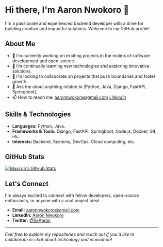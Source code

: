 # Hi there, I'm Aaron Nwokoro 👋

I'm a passionate and experienced backend developer with a drive for building creative and impactful solutions. Welcome to my GitHub profile!

## About Me

- 🔭 I’m currently working on exciting projects in the realms of software development and open-source.
- 🌱 I’m continually learning new technologies and exploring innovative solutions.
- 👯 I’m looking to collaborate on projects that push boundaries and foster growth.
- 💬 Ask me about anything related to [Python, Java, Django, FastAPI, Springboot].
- 📫 How to reach me: [aaronnwokoro@gmail.com](mailto:aaronnwokoro@gmail.com) *[Linkedin](https://www.linkedin.com/in/aaron-nwokoro)*

## Skills & Technologies

- **Languages:** Python, Java.
- **Frameworks & Tools:** Django, FastAPI, Springboot, Node.js, Docker, Git, etc.
- **Interests:** Backend, Systems, DevOps, Cloud computing, etc.

<!--
## Projects

Here are some highlights of my work:
- [**Project One**](https://github.com/Maxiron/library-api): A brief description of what this project does.
- [**Project Two**](https://github.com/Maxiron/Backend): A short summary of its features and technologies used.
 -->

## GitHub Stats

[![Maxiron's GitHub Stats](https://github-readme-stats.vercel.app/api?username=Maxiron)](https://github.com/anuraghazra/github-readme-stats)
<!--[![Anurag's GitHub stats](https://github-readme-stats.vercel.app/api?username=anuraghazra)](https://github.com/anuraghazra/github-readme-stats) -->

<!-- Optional: Add more cards or sections, like top languages, visitor badges, etc. -->

## Let's Connect

I'm always excited to connect with fellow developers, open-source enthusiasts, or anyone with a cool project idea!  
- **Email:** [aaronnwokoro@gmail.com](mailto:aaronnwokoro@gmail.com)
- **LinkedIn:** [Aaron Nwokoro](https://www.linkedin.com/in/aaron-nwokoro)  
- **Twitter:** [@0xAaron](https://x.com/0x_Aaron)

---

*Feel free to explore my repositories and reach out if you'd like to collaborate or chat about technology and innovation!*
